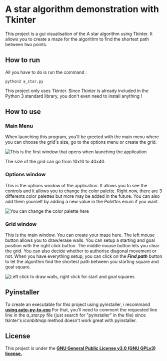 
# A star algorithm demonstration with Tkinter

This project is a gui visualisation of the A star algorithm using Tkinter. It allows you to create a maze for the algorithm to find the shortest path between two points.

## How to run
All you have to do is run the command : 

    python3 a_star.py
This project only uses Tkinter. Since Tkinter is already included in the Python 3 standard library, you don't even need to install anything !

## How to use
### Main Menu
When launching this program, you'll be greeted with the main menu where you can choose the grid's size, go to the options menu or create the grid.

![This is the first window that opens when launching the application](https://imagizer.imageshack.com/v2/904x529q90/r/922/nofL1v.png)

The size of the grid can go from 10x10 to 40x40.
### Options window
This is the options window of the application. It allows you to see the controls and it allows you to change the color palette. Right now, there are 3 differents color palettes but more may be added in the future. You can also add them yourself by adding a new value in the *Palettes* enum if you want.

![You can change the color palette here](https://imagizer.imageshack.com/v2/895x535q90/r/923/Vo7qo2.png)
### Grid window
This is the main window. You can create your maze here. The left mouse button allows you to draw/erase walls. You can setup a starting and goal position with the right click button. The middle mouse button lets you clear the grid. You can also decide whether to authorise diagonal movement or not. When you have everything setup, you can click on the ***Find path*** button to let the algorithm find the shortest path between you starting square and goal square.

![Left click to draw walls, right click for start and goal squares](https://imagizer.imageshack.com/img924/8831/Jmq12O.gif)

## Pyinstaller
To create an executable for this project using pyinstaller, i recommand **[using auto-py-to-exe](https://pypi.org/project/auto-py-to-exe/)**
For that, you'll need to comment the requested line line in the *a_star.py* file (just search for "pyinstaller" in the file) since tkinter's *iconbitmap* method doesn't work great with pyinstaller.

## License
This project is under the **[GNU General Public License v3.0 (GNU GPLv3) license.](https://choosealicense.com/licenses/gpl-3.0/)**
